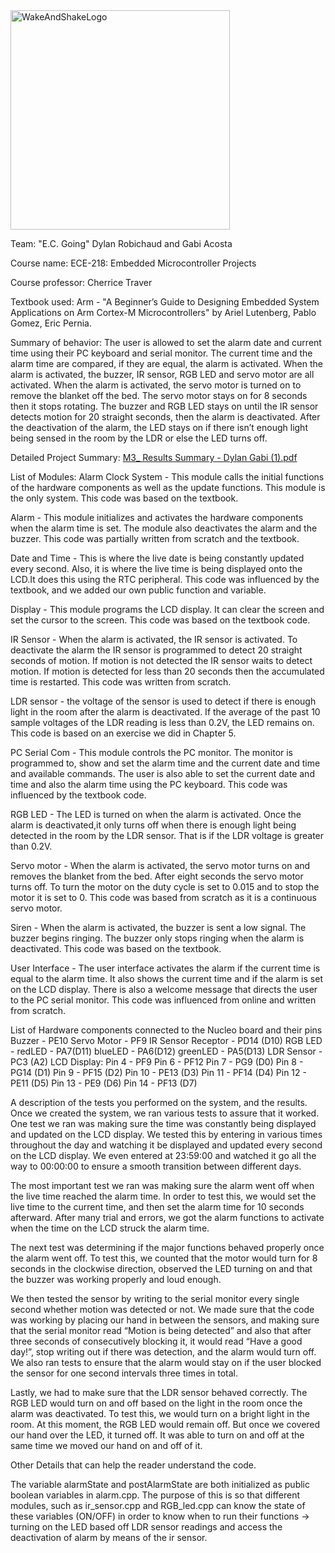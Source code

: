 <img width="351" alt="WakeAndShakeLogo" src="https://github.com/dylandrobi/WakeAndShake/assets/124712580/98c10d20-e7e6-4064-931c-b74bd02136cf">

Team: "E.C. Going" Dylan Robichaud and Gabi Acosta

Course name: ECE-218: Embedded Microcontroller Projects

Course professor: Cherrice Traver

Textbook used: Arm - "A Beginner’s Guide to Designing Embedded System Applications on Arm Cortex-M Microcontrollers" by Ariel Lutenberg, Pablo Gomez, Eric Pernia.

Summary of behavior: The user is allowed to set the alarm date and current time using their PC keyboard and serial monitor. The current time and the alarm time are compared, if they are equal, the alarm is activated. When the alarm is activated, the buzzer, IR sensor, RGB LED and servo motor are all activated. When the alarm is activated, the servo motor is turned on to remove the blanket off the bed. The servo motor stays on for 8 seconds then it stops rotating. The buzzer and RGB LED stays on until the IR sensor detects motion for 20 straight seconds, then the alarm is deactivated. After the deactivation of the alarm, the LED stays on if there isn’t enough light being sensed in the room by the LDR or else the LED turns off.

Detailed Project Summary: [M3_ Results Summary - Dylan  Gabi  (1).pdf](https://github.com/dylandrobi/WakeAndShake1795/files/11735309/M3_.Results.Summary.-.Dylan.Gabi.1.pdf)

List of Modules: Alarm Clock System - This module calls the initial functions of the hardware components as well as the update functions. This module is the only system. This code was based on the textbook.

Alarm - This module initializes and activates the hardware components when the alarm time is set. The module also deactivates the alarm and the buzzer. This code was partially written from scratch and the textbook.

Date and Time - This is where the live date is being constantly updated every second. Also, it is where the live time is being displayed onto the LCD.It does this using the RTC peripheral. This code was influenced by the textbook, and we added our own public function and variable.

Display - This module programs the LCD display. It can clear the screen and set the cursor to the screen. This code was based on the textbook code.

IR Sensor - When the alarm is activated, the IR sensor is activated. To deactivate the alarm the IR sensor is programmed to detect 20 straight seconds of motion. If motion is not detected the IR sensor waits to detect motion. If motion is detected for less than 20 seconds then the accumulated time is restarted. This code was written from scratch.

LDR sensor - the voltage of the sensor is used to detect if there is enough light in the room after the alarm is deactivated. If the average of the past 10 sample voltages of the LDR reading is less than 0.2V, the LED remains on. This code is based on an exercise we did in Chapter 5.

PC Serial Com - This module controls the PC monitor. The monitor is programmed to, show and set the alarm time and the current date and time and available commands. The user is also able to set the current date and time and also the alarm time using the PC keyboard. This code was influenced by the textbook code.

RGB LED - The LED is turned on when the alarm is activated. Once the alarm is deactivated,it only turns off when there is enough light being detected in the room by the LDR sensor. That is if the LDR voltage is greater than 0.2V.

Servo motor - When the alarm is activated, the servo motor turns on and removes the blanket from the bed. After eight seconds the servo motor turns off. To turn the motor on the duty cycle is set to 0.015 and to stop the motor it is set to 0. This code was based from scratch as it is a continuous servo motor.

Siren - When the alarm is activated, the buzzer is sent a low signal. The buzzer begins ringing. The buzzer only stops ringing when the alarm is deactivated. This code was based on the textbook.

User Interface - The user interface activates the alarm if the current time is equal to the alarm time. It also shows the current time and if the alarm is set on the LCD display. There is also a welcome message that directs the user to the PC serial monitor. This code was influenced from online and written from scratch.

List of Hardware components connected to the Nucleo board and their pins Buzzer - PE10 Servo Motor - PF9
IR Sensor Receptor - PD14 (D10) RGB LED - redLED - PA7(D11) blueLED - PA6(D12) greenLED - PA5(D13) LDR Sensor - PC3 (A2) LCD Display: Pin 4 - PF9 Pin 6 - PF12 Pin 7 - PG9 (D0) Pin 8 - PG14 (D1) Pin 9 - PF15 (D2) Pin 10 - PE13 (D3) Pin 11 - PF14 (D4) Pin 12 - PE11 (D5) Pin 13 - PE9 (D6) Pin 14 - PF13 (D7)

A description of the tests you performed on the system, and the results. Once we created the system, we ran various tests to assure that it worked. One test we ran was making sure the time was constantly being displayed and updated on the LCD display. We tested this by entering in various times throughout the day and watching it be displayed and updated every second on the LCD display. We even entered at 23:59:00 and watched it go all the way to 00:00:00 to ensure a smooth transition between different days.

The most important test we ran was making sure the alarm went off when the live time reached the alarm time. In order to test this, we would set the live time to the current time, and then set the alarm time for 10 seconds afterward. After many trial and errors, we got the alarm functions to activate when the time on the LCD struck the alarm time.

The next test was determining if the major functions behaved properly once the alarm went off. To test this, we counted that the motor would turn for 8 seconds in the clockwise direction, observed the LED turning on and that the buzzer was working properly and loud enough.

We then tested the sensor by writing to the serial monitor every single second whether motion was detected or not. We made sure that the code was working by placing our hand in between the sensors, and making sure that the serial monitor read “Motion is being detected” and also that after three seconds of consecutively blocking it, it would read “Have a good day!”, stop writing out if there was detection, and the alarm would turn off. We also ran tests to ensure that the alarm would stay on if the user blocked the sensor for one second intervals three times in total.

Lastly, we had to make sure that the LDR sensor behaved correctly. The RGB LED would turn on and off based on the light in the room once the alarm was deactivated. To test this, we would turn on a bright light in the room. At this moment, the RGB LED would remain off. But once we covered our hand over the LED, it turned off. It was able to turn on and off at the same time we moved our hand on and off of it.

Other Details that can help the reader understand the code.

The variable alarmState and postAlarmState are both initialized as public boolean variables in alarm.cpp. The purpose of this is so that different modules, such as ir_sensor.cpp and RGB_led.cpp can know the state of these variables (ON/OFF) in order to know when to run their functions → turning on the LED based off LDR sensor readings and access the deactivation of alarm by means of the ir sensor.
